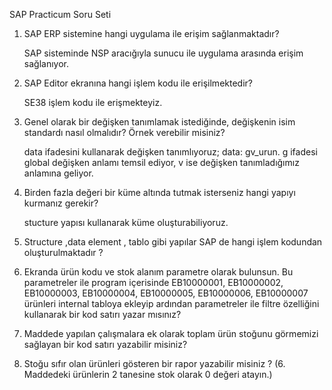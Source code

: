 SAP Practicum Soru Seti

1. SAP ERP sistemine hangi uygulama ile erişim sağlanmaktadır?

   SAP sisteminde NSP aracığıyla sunucu ile uygulama arasında erişim sağlanıyor. 

2. SAP Editor ekranına hangi işlem kodu ile erişilmektedir?

   SE38 işlem kodu ile erişmekteyiz.

3. Genel olarak bir değişken tanımlamak istediğinde, değişkenin isim standardı nasıl olmalıdır? Örnek verebilir misiniz?

   data ifadesini kullanarak değişken tanımlıyoruz; data: gv_urun. g ifadesi global değişken anlamı temsil ediyor, v ise değişken tanımladığımız anlamına geliyor.

4. Birden fazla değeri bir küme altında tutmak isterseniz hangi yapıyı kurmanız gerekir?

   stucture yapısı kullanarak küme oluşturabiliyoruz.

5. Structure ,data element , tablo gibi yapılar SAP de hangi işlem kodundan oluşturulmaktadır ?

6. Ekranda ürün kodu ve stok alanım parametre olarak bulunsun. Bu parametreler ile program içerisinde EB10000001, EB10000002, EB10000003, EB10000004, EB10000005, EB10000006, EB10000007 ürünleri internal tabloya ekleyip ardından parametreler ile filtre özelliğini kullanarak bir kod satırı yazar mısınız?

7. Maddede yapılan çalışmalara ek olarak toplam ürün stoğunu görmemizi sağlayan bir kod satırı yazabilir misiniz?

8. Stoğu sıfır olan ürünleri gösteren bir rapor yazabilir misiniz ? (6. Maddedeki ürünlerin 2 tanesine stok olarak 0 değeri atayın.)

